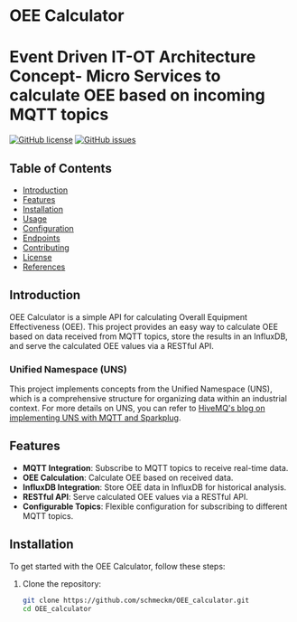# OEE Calculator

# Event Driven IT-OT Architecture Concept- Micro Services to calculate OEE based on incoming MQTT topics

[![GitHub license](https://img.shields.io/badge/license-MIT-blue.svg)](https://github.com/schmeckm/OEE_calculator/blob/main/LICENSE)
[![GitHub issues](https://img.shields.io/github/issues/schmeckm/OEE_calculator.svg)](https://github.com/schmeckm/OEE_calculator/issues)

## Table of Contents

- [Introduction](#introduction)
- [Features](#features)
- [Installation](#installation)
- [Usage](#usage)
- [Configuration](#configuration)
- [Endpoints](#endpoints)
- [Contributing](#contributing)
- [License](#license)
- [References](#references)

## Introduction

OEE Calculator is a simple API for calculating Overall Equipment Effectiveness (OEE). This project provides an easy way to calculate OEE based on data received from MQTT topics, store the results in an InfluxDB, and serve the calculated OEE values via a RESTful API.

### Unified Namespace (UNS)

This project implements concepts from the Unified Namespace (UNS), which is a comprehensive structure for organizing data within an industrial context. For more details on UNS, you can refer to [HiveMQ's blog on implementing UNS with MQTT and Sparkplug](https://www.hivemq.com/blog/implementing-unified-namespace-uns-mqtt-sparkplug/).

## Features

- **MQTT Integration**: Subscribe to MQTT topics to receive real-time data.
- **OEE Calculation**: Calculate OEE based on received data.
- **InfluxDB Integration**: Store OEE data in InfluxDB for historical analysis.
- **RESTful API**: Serve calculated OEE values via a RESTful API.
- **Configurable Topics**: Flexible configuration for subscribing to different MQTT topics.

## Installation

To get started with the OEE Calculator, follow these steps:

1. Clone the repository:
   ```sh
   git clone https://github.com/schmeckm/OEE_calculator.git
   cd OEE_calculator
